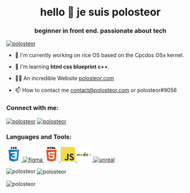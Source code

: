 <h1 align="center">hello 👋 je suis polosteor</h1>
<h3 align="center">beginner in front end. passionate about tech</h3>

<p align="left"> <a href="https://twitter.com/polosteor" target="blank"><img src="https://img.shields.io/twitter/follow/polosteor?logo=twitter&style=for-the-badge" alt="polosteor" /></a> </p>

- 🔭 I'm currently working on rice OS based on the Cpcdos OSx kernel. 

- 🌱 I'm learning **html css blueprint c++**.

- 👨‍💻 An incredible Website [polosteor.com](polosteor.com)

- 📫 How to contact me contact@polosteor.com or polosteor#9056

<h3 align="left">Connect with me:</h3>
<p align="left">
<a href="https://twitter.com/polosteor" target="blank"><img align="center" src="https://raw.githubusercontent.com/rahuldkjain/github-profile-readme-generator/master/src/images/icons/Social/twitter.svg" alt="polosteor" height="30" width="40" /></a>
<a href="https://www.youtube.com/c/polosteor" target="blank"><img align="center" src="https://raw.githubusercontent.com/rahuldkjain/github-profile-readme-generator/master/src/images/icons/Social/youtube.svg" alt="polosteor" height="30" width="40" /></a>
</p>

<h3 align="left">Languages and Tools:</h3>
<p align="left"> <a href="https://www.w3schools.com/css/" target="_blank" rel="noreferrer"> <img src="https://raw.githubusercontent.com/devicons/devicon/master/icons/css3/css3-original-wordmark.svg" alt="css3" width="40" height="40"/> </a> <a href="https://www.figma.com/" target="_blank" rel="noreferrer"> <img src="https://www.vectorlogo.zone/logos/figma/figma-icon.svg" alt="figma" width="40" height="40"/> </a> <a href="https://www.w3.org/html/" target="_blank" rel="noreferrer"> <img src="https://raw.githubusercontent.com/devicons/devicon/master/icons/html5/html5-original-wordmark.svg" alt="html5" width="40" height="40"/> </a> <a href="https://developer.mozilla.org/en-US/docs/Web/JavaScript" target="_blank" rel="noreferrer"> <img src="https://raw.githubusercontent.com/devicons/devicon/master/icons/javascript/javascript-original.svg" alt="javascript" width="40" height="40"/> </a> <a href="https://nodejs.org" target="_blank" rel="noreferrer"> <img src="https://raw.githubusercontent.com/devicons/devicon/master/icons/nodejs/nodejs-original-wordmark.svg" alt="nodejs" width="40" height="40"/> </a> <a href="https://unrealengine.com/" target="_blank" rel="noreferrer"> <img src="https://raw.githubusercontent.com/kenangundogan/fontisto/036b7eca71aab1bef8e6a0518f7329f13ed62f6b/icons/svg/brand/unreal-engine.svg" alt="unreal" width="40" height="40"/> </a> </p>

<p><img align="left" src="https://github-readme-stats.vercel.app/api/top-langs?username=polosteor&show_icons=true&locale=en&layout=compact" alt="polosteor" /></p>

<p>&nbsp;<img align="center" src="https://github-readme-stats.vercel.app/api?username=polosteor&show_icons=true&locale=en" alt="polosteor" /></p>

<p><img align="center" src="https://github-readme-streak-stats.herokuapp.com/?user=polosteor&" alt="polosteor" /></p>
